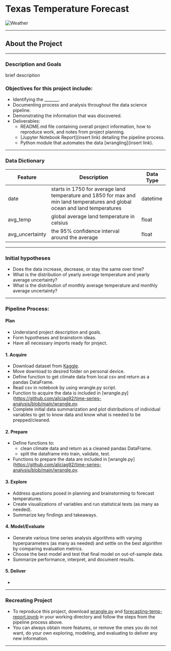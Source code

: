 # Texas Temperature Forecast
![Weather](https://theyorkshiresociety.org/wp-content/uploads/2021/03/texas-flag-header-1080x675.jpg)
****

## About the Project

****

### Description and Goals

brief description


### Objectives for this project include:
- Identifying the _______.
- Documenting process and analysis throughout the data science pipeline.
- Demonstrating the information that was discovered.
- Deliverables:
    - README.md file containing overall project information, how to reproduce work, and notes from project planning.
    - [Jupyter Notebook Report](insert link) detailing the pipeline process.
    - Python module that automates the data [wrangling](insert link).

****

### Data Dictionary

Feature      | Description   | Data Type
------------ | ------------- | ------------
date | starts in 1750 for average land temperature and 1850 for max and min land temperatures and global ocean and land temperatures  | datetime
avg_temp | global average land temperature in celsius | float
avg_uncertainty | the 95% confidence interval around the average | float

**** 

### Initial hypotheses
- Does the data increase, decrease, or stay the same over time?
- What is the distribution of yearly average temperature and yearly average uncertainty?
- What is the distribution of monthly average temperature and monthly average uncertainty?


****

### Pipeline Process:

#### Plan
- Understand project description and goals. 
- Form hypotheses and brainstorm ideas.
- Have all necessary imports ready for project.


#### 1. Acquire
- Download dataset from [Kaggle](https://www.kaggle.com/berkeleyearth/climate-change-earth-surface-temperature-data?select=GlobalLandTemperaturesByState.csv).
- Move download to desired folder on personal device.
- Define function to get climate data from local csv and return as a pandas DataFrame.
- Read csv in notebook by using wrangle.py script.
- Function to acquire the data is included in [wrangle.py](https://github.com/aliciag92/time-series-analysis/blob/main/wrangle.py.
- Complete initial data summarization and plot distributions of individual variables to get to know data and know what is needed to be prepped/cleaned.

#### 2. Prepare
- Define functions to:
    - clean climate data and return as a cleaned pandas DataFrame.
    - split the dataframe into train, validate, test.
- Functions to prepare the data are included in [wrangle.py](https://github.com/aliciag92/time-series-analysis/blob/main/wrangle.py.

#### 3. Explore
- Address questions posed in planning and brainstorming to forecast temperatures.
- Create visualizations of variables and run statistical tests (as many as needed).
- Summarize key findings and takeaways.

#### 4. Model/Evaluate
- Generate various time series analysis algorithms with varying hyperparameters (as many as needed) and settle on the best algorithm by comparing evaluation metrics.
- Choose the best model and test that final model on out-of-sample data.
- Summarize performance, interpret, and document results.

#### 5. Deliver
- 


****

### Recreating Project
- To reproduce this project, download [wrangle.py](https://github.com/aliciag92/time-series-analysis/blob/main/wrangle.py) and [forecasting-temp-report.ipynb](https://github.com/aliciag92/time-series-analysis/blob/main/forecasting-temp-report.ipynb) in your working directory and follow the steps from the pipeline process above.
- You can always obtain more features, or remove the ones you do not want, do your own exploring, modeling, and evaluating to deliver any new information.

****